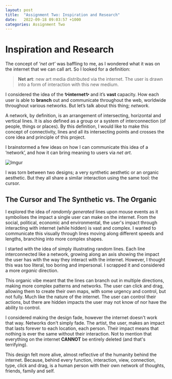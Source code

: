 ```yaml
---
layout: post
title:  "Assignment Two: Inspiration and Research"
date:   2022-09-18 09:03:57 +1000
categories: Assignment Two
---
```

# Inspiration and Research #

The concept of _‘net art’_ was baffling to me, as I wondered what it was on the internet that we can call art. So I looked for a definition:

>__Net art__: new art media distributed via the internet. The user is drawn into a form of interaction with this new medium.

I considered the idea of the __✨internet✨__ and it’s __vast__ capacity. How each user is able to __branch__ out and communicate throughout the web, worldwide throughout various networks. But let’s talk about this thing; _network_.

A network, by definition, is an arrangement of intersecting, horizontal and vertical lines. It is also defined as a group or a system of interconnection (of people, things or places). By this definition, I would like to make this concept of connectivity, lines and all its intersecting points and crosses the core idea and principle of this project. 

I brainstormed a few ideas on how I can communicate this idea of a ‘network’, and how it can bring meaning to users via _net art_.

![Imgur](https://imgur.com/lnWQbM9.jpg)

I was torn between two designs; a very synthetic aesthetic or an organic aesthetic. But they all share a similar interaction using the same tool: the cursor.

## The Cursor and The Synthetic vs. The Organic ##
I explored the idea of _randomly generated_ lines upon mouse events as it symbolises the impact a single user can make on the internet. From the social, political, economic and environmental, the user's impact through interacting with internet (while hidden) is vast and complex. I wanted to communicate this visually through lines moving along different speeds and lengths, branching into more complex shapes.

I started with the idea of simply illustrating random lines. Each line interconnected like a network, growing along an axis showing the impact the user has with the way they interact with the internet. However, I thought this was too literal, too boring and impersonal. I scrapped it and considered a more _organic_ direction. 

This organic vibe meant that the lines can branch out in multiple directions, making more complex patterns and networks. The user can click and drag, allowing them to create their own maps, with some urgency and control, but not fully. Much like the nature of the internet. The user can control their actions, but there are hidden impacts the user may not know of nor have the ability to control. 

I considered making the design fade, however the internet doesn't work that way. Networks don't simply fade. The artist, the user, makes an impact that lasts forever to each location, each person. Their impact means that nothing is ever the same without their interaction. Not to mention that everything on the internet __CANNOT__ be entirely deleted (and that's terrifying).

This design felt more alive, almost reflective of the humanity behind the internet. Because, behind every function, interaction, view, connection, type, click and drag, is a human person with their own network of thoughts, friends, family and self.